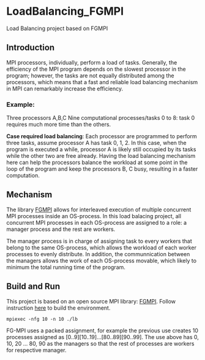 # LoadBalancing_FGMPI
Load Balancing project based on FGMPI

## Introduction
MPI processors, individually, perform a load of tasks. Generally, the efficiency of the MPI program depends on the slowest processor in the program; however, the tasks are not equally distributed among the processors,  which means that a fast and reliable load balancing mechanism in MPI can remarkably increase the efficiency.

### Example:
Three processors A,B,C
Nine computational processes/tasks 0 to 8: task 0 requires much more time than the others.

**Case required load balancing**: Each processor are programmed to perform three tasks, assume processor A has task 0, 1, 2. In this case, when the program is executed a while, processor A is likely still occupied by its tasks while the other two are free already. Having the load balancing mechanism here can help the processors balance the workload at some point in the loop of the program and keep the processors B, C busy, resulting in a faster computation.

## Mechanism
The library [FGMPI](https://www.cs.ubc.ca/~humaira/fgmpi.html) allows for interleaved execution of multiple concurrent MPI processes inside an OS-process. In this load balacing project, all  concurrent MPI processes in each OS-process are assigned to a role: a manager process and the rest are workers.

The manager process is in charge of assigning task to every workers that belong to the same OS-process, which allows the workload of each worker processes to evenly distribute. In addition, the communnication between the managers allows the work of each OS-process movable, which likely to minimum the total running time of the program.



## Build and Run
This project is based on an open source MPI library: [FGMPI](https://www.cs.ubc.ca/~humaira/fgmpi.html). Follow instruction [here](https://www.cs.ubc.ca/~humaira/docs/fgmpi_userguide.pdf) to build the environment.


```
mpiexec -nfg 10 -n 10 ./lb  
```
FG-MPI uses a packed assignment, for example the previous use creates 10 processes assigned as [0..9][10..19]...[80..89][90..99].  The use above has 0, 10, 20 ... 80, 90 as the managers so that the rest of processes are workers for respective manager.